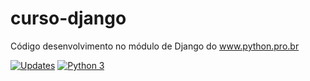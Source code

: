 # curso-django
Código desenvolvimento no módulo de Django do www.python.pro.br

[![Updates](https://pyup.io/repos/github/Moronicwb/curso-django/shield.svg)](https://pyup.io/repos/github/Moronicwb/curso-django/)
[![Python 3](https://pyup.io/repos/github/Moronicwb/curso-django/python-3-shield.svg)](https://pyup.io/repos/github/Moronicwb/curso-django/)

